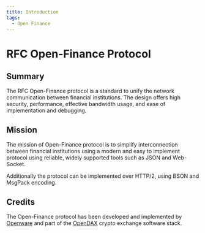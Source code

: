 ```yaml
---
title: Introduction
tags:
  - Open Finance
---
```

# RFC Open-Finance Protocol

## Summary

The RFC Open-Finance protocol is a standard to unify the network communication between financial institutions.
The design offers high security, performance, effective bandwidth usage, and ease of implementation and debugging.

## Mission

The mission of Open-Finance protocol is to simplify interconnection between financial institutions using a modern and easy to implement protocol using reliable, widely supported tools such as JSON and Web-Socket.

Additionally the protocol can be implemented over HTTP/2, using BSON and MsgPack encoding.


## Credits

The Open-Finance protocol has been developed and implemented by [Openware](https://www.openware.com) and part of the [OpenDAX](https://www.openware.com/products/opendax) crypto exchange software stack.

